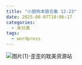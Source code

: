 ```yaml
---
title: "小狼狗本狼合集 12-23"
date: 2025-06-07T18:06:17
categories:
  - 未分类
tags:
  - wordpress
---
```


![图片[1]-歪歪的耽美资源站](/images/%e5%b0%8f%e7%8b%bc%e7%8b%97%e6%9c%ac%e7%8b%bc%e5%90%88%e9%9b%86-12-23-0.jpg)
